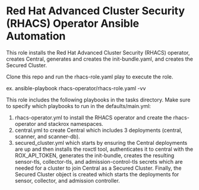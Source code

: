 # Red Hat Advanced Cluster Security (RHACS) Operator Ansible Automation

This role installs the Red Hat Advanced Cluster Security (RHACS) operator, creates Central, generates and creates the init-bundle.yaml, and creates the Secured Cluster.  

Clone this repo and run the rhacs-role.yaml play to execute the role.

ex. ansible-playbook rhacs-operator/rhacs-role.yaml -vv

This role includes the following playbooks in the tasks directory.  Make sure to specify which playbooks to run in the defaults/main.yml:

1. rhacs-operator.yml to install the RHACS operator and create the rhacs-operator and stackrox namespaces.
2. central.yml to create Central which includes 3 deployments (central, scanner, and scanner-db).
3. secured_cluster.yml which starts by ensuring the Central deployments are up and then installs the roxctl tool, authenticates it to central with the ROX_API_TOKEN, generates the init-bundle, creates the resulting sensor-tls, collector-tls, and admission-control-tls secrets which are needed for a cluster to join Central as a Secured Cluster.  Finally, the Secured Cluster object is created which starts the deployments for sensor, collector, and admission controller.

